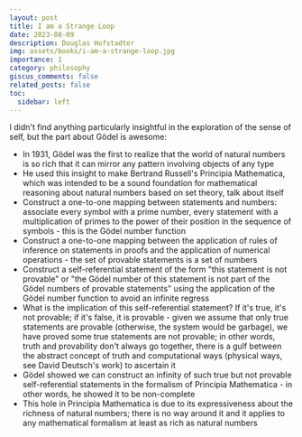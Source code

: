 ```yaml
---
layout: post
title: I am a Strange Loop
date: 2023-08-09
description: Douglas Hofstadter
img: assets/books/i-am-a-strange-loop.jpg
importance: 1
category: philosophy
giscus_comments: false
related_posts: false
toc:
  sidebar: left
---
```


I didn't find anything particularly insightful in the exploration of the sense of self, but the part about Gödel is awesome:
- In 1931, Gödel was the first to realize that the world of natural numbers is so rich that it can mirror any pattern involving objects of any type
- He used this insight to make Bertrand Russell's Principia Mathematica, which was intended to be a sound foundation for mathematical reasoning about natural numbers based on set theory, talk about itself 
- Construct a one-to-one mapping between statements and numbers: associate every symbol with a prime number, every statement with a multiplication of primes to the power of their position in the sequence of symbols - this is the Gödel number function
- Construct a one-to-one mapping between the application of rules of inference on statements in proofs and the application of numerical operations - the set of provable statements is a set of numbers 
- Construct a self-referential statement of the form "this statement is not provable" or "the Gödel number of this statement is not part of the Gödel numbers of provable statements" using the application of the Gödel number function to avoid an infinite regress 
- What is the implication of this self-referential statement? If it's true, it's not provable; if it's false, it is provable - given we assume that only true statements are provable (otherwise, the system would be garbage), we have proved some true statements are not provable; in other words, truth and provability don't always go together, there is a gulf between the abstract concept of truth and computational ways (physical ways, see David Deutsch's work) to ascertain it
- Gödel showed we can construct an infinity of such true but not provable self-referential statements in the formalism of Principia Mathematica - in other words, he showed it to be non-complete 
- This hole in Principia Mathematica is due to its expressiveness about the richness of natural numbers; there is no way around it and it applies to any mathematical formalism at least as rich as natural numbers
